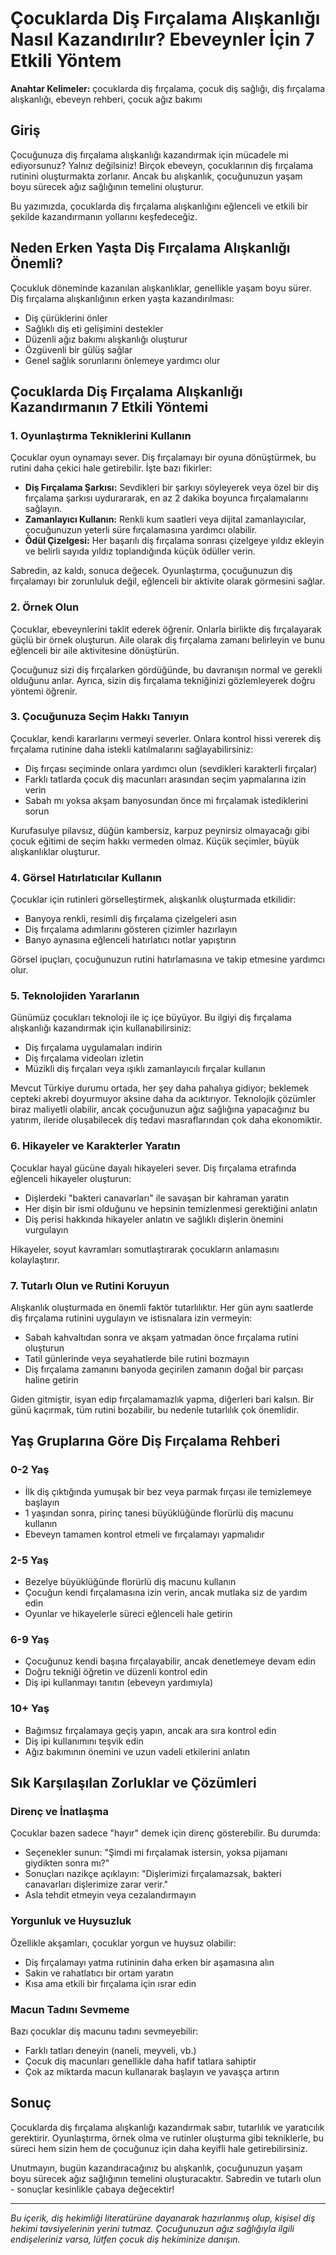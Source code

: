 # Çocuklarda Diş Fırçalama Alışkanlığı Nasıl Kazandırılır? Ebeveynler İçin 7 Etkili Yöntem

**Anahtar Kelimeler:** çocuklarda diş fırçalama, çocuk diş sağlığı, diş fırçalama alışkanlığı, ebeveyn rehberi, çocuk ağız bakımı

## Giriş

Çocuğunuza diş fırçalama alışkanlığı kazandırmak için mücadele mi ediyorsunuz? Yalnız değilsiniz! Birçok ebeveyn, çocuklarının diş fırçalama rutinini oluşturmakta zorlanır. Ancak bu alışkanlık, çocuğunuzun yaşam boyu sürecek ağız sağlığının temelini oluşturur.

Bu yazımızda, çocuklarda diş fırçalama alışkanlığını eğlenceli ve etkili bir şekilde kazandırmanın yollarını keşfedeceğiz.

## Neden Erken Yaşta Diş Fırçalama Alışkanlığı Önemli?

Çocukluk döneminde kazanılan alışkanlıklar, genellikle yaşam boyu sürer. Diş fırçalama alışkanlığının erken yaşta kazandırılması:

- Diş çürüklerini önler
- Sağlıklı diş eti gelişimini destekler
- Düzenli ağız bakımı alışkanlığı oluşturur
- Özgüvenli bir gülüş sağlar
- Genel sağlık sorunlarını önlemeye yardımcı olur

## Çocuklarda Diş Fırçalama Alışkanlığı Kazandırmanın 7 Etkili Yöntemi

### 1. Oyunlaştırma Tekniklerini Kullanın

Çocuklar oyun oynamayı sever. Diş fırçalamayı bir oyuna dönüştürmek, bu rutini daha çekici hale getirebilir. İşte bazı fikirler:

- **Diş Fırçalama Şarkısı:** Sevdikleri bir şarkıyı söyleyerek veya özel bir diş fırçalama şarkısı uydurararak, en az 2 dakika boyunca fırçalamalarını sağlayın.
- **Zamanlayıcı Kullanın:** Renkli kum saatleri veya dijital zamanlayıcılar, çocuğunuzun yeterli süre fırçalamasına yardımcı olabilir.
- **Ödül Çizelgesi:** Her başarılı diş fırçalama sonrası çizelgeye yıldız ekleyin ve belirli sayıda yıldız toplandığında küçük ödüller verin.

Sabredin, az kaldı, sonuca değecek. Oyunlaştırma, çocuğunuzun diş fırçalamayı bir zorunluluk değil, eğlenceli bir aktivite olarak görmesini sağlar.

### 2. Örnek Olun

Çocuklar, ebeveynlerini taklit ederek öğrenir. Onlarla birlikte diş fırçalayarak güçlü bir örnek oluşturun. Aile olarak diş fırçalama zamanı belirleyin ve bunu eğlenceli bir aile aktivitesine dönüştürün.

Çocuğunuz sizi diş fırçalarken gördüğünde, bu davranışın normal ve gerekli olduğunu anlar. Ayrıca, sizin diş fırçalama tekniğinizi gözlemleyerek doğru yöntemi öğrenir.

### 3. Çocuğunuza Seçim Hakkı Tanıyın

Çocuklar, kendi kararlarını vermeyi severler. Onlara kontrol hissi vererek diş fırçalama rutinine daha istekli katılmalarını sağlayabilirsiniz:

- Diş fırçası seçiminde onlara yardımcı olun (sevdikleri karakterli fırçalar)
- Farklı tatlarda çocuk diş macunları arasından seçim yapmalarına izin verin
- Sabah mı yoksa akşam banyosundan önce mi fırçalamak istediklerini sorun

Kurufasulye pilavsız, düğün kambersiz, karpuz peynirsiz olmayacağı gibi çocuk eğitimi de seçim hakkı vermeden olmaz. Küçük seçimler, büyük alışkanlıklar oluşturur.

### 4. Görsel Hatırlatıcılar Kullanın

Çocuklar için rutinleri görselleştirmek, alışkanlık oluşturmada etkilidir:

- Banyoya renkli, resimli diş fırçalama çizelgeleri asın
- Diş fırçalama adımlarını gösteren çizimler hazırlayın
- Banyo aynasına eğlenceli hatırlatıcı notlar yapıştırın

Görsel ipuçları, çocuğunuzun rutini hatırlamasına ve takip etmesine yardımcı olur.

### 5. Teknolojiden Yararlanın

Günümüz çocukları teknoloji ile iç içe büyüyor. Bu ilgiyi diş fırçalama alışkanlığı kazandırmak için kullanabilirsiniz:

- Diş fırçalama uygulamaları indirin
- Diş fırçalama videoları izletin
- Müzikli diş fırçaları veya ışıklı zamanlayıcılı fırçalar kullanın

Mevcut Türkiye durumu ortada, her şey daha pahalıya gidiyor; beklemek cepteki akrebi doyurmuyor aksine daha da acıktırıyor. Teknolojik çözümler biraz maliyetli olabilir, ancak çocuğunuzun ağız sağlığına yapacağınız bu yatırım, ileride oluşabilecek diş tedavi masraflarından çok daha ekonomiktir.

### 6. Hikayeler ve Karakterler Yaratın

Çocuklar hayal gücüne dayalı hikayeleri sever. Diş fırçalama etrafında eğlenceli hikayeler oluşturun:

- Dişlerdeki "bakteri canavarları" ile savaşan bir kahraman yaratın
- Her dişin bir ismi olduğunu ve hepsinin temizlenmesi gerektiğini anlatın
- Diş perisi hakkında hikayeler anlatın ve sağlıklı dişlerin önemini vurgulayın

Hikayeler, soyut kavramları somutlaştırarak çocukların anlamasını kolaylaştırır.

### 7. Tutarlı Olun ve Rutini Koruyun

Alışkanlık oluşturmada en önemli faktör tutarlılıktır. Her gün aynı saatlerde diş fırçalama rutinini uygulayın ve istisnalara izin vermeyin:

- Sabah kahvaltıdan sonra ve akşam yatmadan önce fırçalama rutini oluşturun
- Tatil günlerinde veya seyahatlerde bile rutini bozmayın
- Diş fırçalama zamanını banyoda geçirilen zamanın doğal bir parçası haline getirin

Giden gitmiştir, isyan edip fırçalamamazlık yapma, diğerleri bari kalsın. Bir günü kaçırmak, tüm rutini bozabilir, bu nedenle tutarlılık çok önemlidir.

## Yaş Gruplarına Göre Diş Fırçalama Rehberi

### 0-2 Yaş

- İlk diş çıktığında yumuşak bir bez veya parmak fırçası ile temizlemeye başlayın
- 1 yaşından sonra, pirinç tanesi büyüklüğünde florürlü diş macunu kullanın
- Ebeveyn tamamen kontrol etmeli ve fırçalamayı yapmalıdır

### 2-5 Yaş

- Bezelye büyüklüğünde florürlü diş macunu kullanın
- Çocuğun kendi fırçalamasına izin verin, ancak mutlaka siz de yardım edin
- Oyunlar ve hikayelerle süreci eğlenceli hale getirin

### 6-9 Yaş

- Çocuğunuz kendi başına fırçalayabilir, ancak denetlemeye devam edin
- Doğru tekniği öğretin ve düzenli kontrol edin
- Diş ipi kullanmayı tanıtın (ebeveyn yardımıyla)

### 10+ Yaş

- Bağımsız fırçalamaya geçiş yapın, ancak ara sıra kontrol edin
- Diş ipi kullanımını teşvik edin
- Ağız bakımının önemini ve uzun vadeli etkilerini anlatın

## Sık Karşılaşılan Zorluklar ve Çözümleri

### Direnç ve İnatlaşma

Çocuklar bazen sadece "hayır" demek için direnç gösterebilir. Bu durumda:
- Seçenekler sunun: "Şimdi mi fırçalamak istersin, yoksa pijamanı giydikten sonra mı?"
- Sonuçları nazikçe açıklayın: "Dişlerimizi fırçalamazsak, bakteri canavarları dişlerimize zarar verir."
- Asla tehdit etmeyin veya cezalandırmayın

### Yorgunluk ve Huysuzluk

Özellikle akşamları, çocuklar yorgun ve huysuz olabilir:
- Diş fırçalamayı yatma rutininin daha erken bir aşamasına alın
- Sakin ve rahatlatıcı bir ortam yaratın
- Kısa ama etkili bir fırçalama için ısrar edin

### Macun Tadını Sevmeme

Bazı çocuklar diş macunu tadını sevmeyebilir:
- Farklı tatları deneyin (naneli, meyveli, vb.)
- Çocuk diş macunları genellikle daha hafif tatlara sahiptir
- Çok az miktarda macun kullanarak başlayın ve yavaşça artırın

## Sonuç

Çocuklarda diş fırçalama alışkanlığı kazandırmak sabır, tutarlılık ve yaratıcılık gerektirir. Oyunlaştırma, örnek olma ve rutinler oluşturma gibi tekniklerle, bu süreci hem sizin hem de çocuğunuz için daha keyifli hale getirebilirsiniz.

Unutmayın, bugün kazandıracağınız bu alışkanlık, çocuğunuzun yaşam boyu sürecek ağız sağlığının temelini oluşturacaktır. Sabredin ve tutarlı olun - sonuçlar kesinlikle çabaya değecektir!

---

*Bu içerik, diş hekimliği literatürüne dayanarak hazırlanmış olup, kişisel diş hekimi tavsiyelerinin yerini tutmaz. Çocuğunuzun ağız sağlığıyla ilgili endişeleriniz varsa, lütfen çocuk diş hekiminize danışın.*
